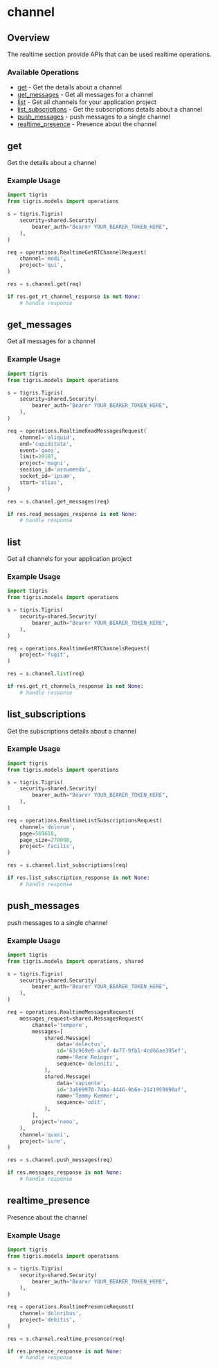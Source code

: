 # channel

## Overview

The realtime section provide APIs that can be used realtime operations.

### Available Operations

* [get](#get) - Get the details about a channel
* [get_messages](#get_messages) - Get all messages for a channel
* [list](#list) - Get all channels for your application project
* [list_subscriptions](#list_subscriptions) - Get the subscriptions details about a channel
* [push_messages](#push_messages) - push messages to a single channel
* [realtime_presence](#realtime_presence) - Presence about the channel

## get

Get the details about a channel

### Example Usage

```python
import tigris
from tigris.models import operations

s = tigris.Tigris(
    security=shared.Security(
        bearer_auth="Bearer YOUR_BEARER_TOKEN_HERE",
    ),
)

req = operations.RealtimeGetRTChannelRequest(
    channel='modi',
    project='qui',
)

res = s.channel.get(req)

if res.get_rt_channel_response is not None:
    # handle response
```

## get_messages

Get all messages for a channel

### Example Usage

```python
import tigris
from tigris.models import operations

s = tigris.Tigris(
    security=shared.Security(
        bearer_auth="Bearer YOUR_BEARER_TOKEN_HERE",
    ),
)

req = operations.RealtimeReadMessagesRequest(
    channel='aliquid',
    end='cupiditate',
    event='quos',
    limit=20107,
    project='magni',
    session_id='assumenda',
    socket_id='ipsam',
    start='alias',
)

res = s.channel.get_messages(req)

if res.read_messages_response is not None:
    # handle response
```

## list

Get all channels for your application project

### Example Usage

```python
import tigris
from tigris.models import operations

s = tigris.Tigris(
    security=shared.Security(
        bearer_auth="Bearer YOUR_BEARER_TOKEN_HERE",
    ),
)

req = operations.RealtimeGetRTChannelsRequest(
    project='fugit',
)

res = s.channel.list(req)

if res.get_rt_channels_response is not None:
    # handle response
```

## list_subscriptions

Get the subscriptions details about a channel

### Example Usage

```python
import tigris
from tigris.models import operations

s = tigris.Tigris(
    security=shared.Security(
        bearer_auth="Bearer YOUR_BEARER_TOKEN_HERE",
    ),
)

req = operations.RealtimeListSubscriptionsRequest(
    channel='dolorum',
    page=569618,
    page_size=270008,
    project='facilis',
)

res = s.channel.list_subscriptions(req)

if res.list_subscription_response is not None:
    # handle response
```

## push_messages

push messages to a single channel

### Example Usage

```python
import tigris
from tigris.models import operations, shared

s = tigris.Tigris(
    security=shared.Security(
        bearer_auth="Bearer YOUR_BEARER_TOKEN_HERE",
    ),
)

req = operations.RealtimeMessagesRequest(
    messages_request=shared.MessagesRequest(
        channel='tempore',
        messages=[
            shared.Message(
                data='delectus',
                id='63c969e9-a3ef-4a77-9fb1-4cd66ae395ef',
                name='Rene Reinger',
                sequence='deleniti',
            ),
            shared.Message(
                data='sapiente',
                id='3a669970-74ba-4446-9b6e-2141959890af',
                name='Tommy Kemmer',
                sequence='odit',
            ),
        ],
        project='nemo',
    ),
    channel='quasi',
    project='iure',
)

res = s.channel.push_messages(req)

if res.messages_response is not None:
    # handle response
```

## realtime_presence

Presence about the channel

### Example Usage

```python
import tigris
from tigris.models import operations

s = tigris.Tigris(
    security=shared.Security(
        bearer_auth="Bearer YOUR_BEARER_TOKEN_HERE",
    ),
)

req = operations.RealtimePresenceRequest(
    channel='doloribus',
    project='debitis',
)

res = s.channel.realtime_presence(req)

if res.presence_response is not None:
    # handle response
```

